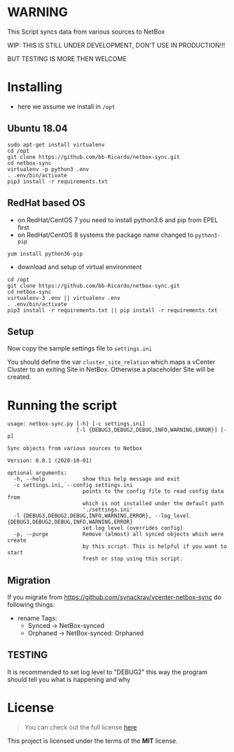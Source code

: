 
# WARNING
This Script syncs data from various sources to NetBox

WIP: THIS IS STILL UNDER DEVELOPMENT, DON'T USE IN PRODUCTION!!!

BUT TESTING IS MORE THEN WELCOME


# Installing
* here we assume we install in ```/opt```

## Ubuntu 18.04
```
sudo apt-get install virtualenv
cd /opt
git clone https://github.com/bb-Ricardo/netbox-sync.git
cd netbox-sync
virtualenv -p python3 .env
. .env/bin/activate
pip3 install -r requirements.txt
```

## RedHat based OS
* on RedHat/CentOS 7 you need to install python3.6 and pip from EPEL first
* on RedHat/CentOS 8 systems the package name changed to `python3-pip`
```
yum install python36-pip
```

* download and setup of virtual environment
```
cd /opt
git clone https://github.com/bb-Ricardo/netbox-sync.git
cd netbox-sync
virtualenv-3 .env || virtualenv .env
. .env/bin/activate
pip3 install -r requirements.txt || pip install -r requirements.txt
```

## Setup
Now copy the sample settings file to `settings.ini`

You should define the var `cluster_site_relation` which maps a vCenter Cluster to an exiting Site in NetBox.
Otherwise a placeholder Site will be created.

# Running the script

```
usage: netbox-sync.py [-h] [-c settings.ini]
                      [-l {DEBUG3,DEBUG2,DEBUG,INFO,WARNING,ERROR}] [-p]

Sync objects from various sources to Netbox

Version: 0.0.1 (2020-10-01)

optional arguments:
  -h, --help            show this help message and exit
  -c settings.ini, --config settings.ini
                        points to the config file to read config data from
                        which is not installed under the default path
                        './settings.ini'
  -l {DEBUG3,DEBUG2,DEBUG,INFO,WARNING,ERROR}, --log_level {DEBUG3,DEBUG2,DEBUG,INFO,WARNING,ERROR}
                        set log level (overrides config)
  -p, --purge           Remove (almost) all synced objects which were create
                        by this script. This is helpful if you want to start
                        fresh or stop using this script.
```

## Migration
If you migrate from https://github.com/synackray/vcenter-netbox-sync do following things:
* rename Tags:
    * Synced -> NetBox-synced
    * Orphaned -> NetBox-synced: Orphaned

## TESTING
It is recommended to set log level to "DEBUG2" this way the program should tell you what is happening and why

# License
>You can check out the full license [here](LICENSE.txt)

This project is licensed under the terms of the **MIT** license.
